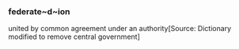 ### federate~d~ion

united by common agreement under an authority[Source: Dictionary  modified to remove central government]